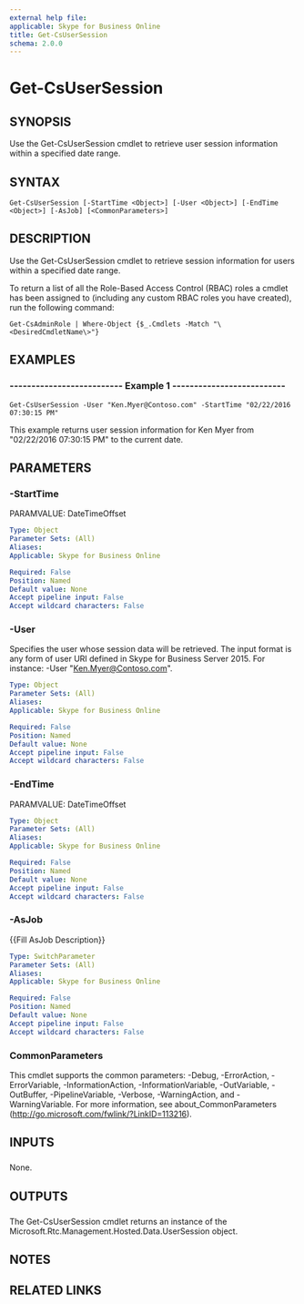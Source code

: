 ```yaml
---
external help file: 
applicable: Skype for Business Online
title: Get-CsUserSession
schema: 2.0.0
---
```


# Get-CsUserSession

## SYNOPSIS
Use the Get-CsUserSession cmdlet to retrieve user session information within a specified date range.

## SYNTAX

```
Get-CsUserSession [-StartTime <Object>] [-User <Object>] [-EndTime <Object>] [-AsJob] [<CommonParameters>]
```

## DESCRIPTION
Use the Get-CsUserSession cmdlet to retrieve session information for users within a specified date range.

To return a list of all the Role-Based Access Control (RBAC) roles a cmdlet has been assigned to (including any custom RBAC roles you have created), run the following command:

`Get-CsAdminRole | Where-Object {$_.Cmdlets -Match "\<DesiredCmdletName\>"}`

## EXAMPLES

### -------------------------- Example 1 -------------------------- 
```
Get-CsUserSession -User "Ken.Myer@Contoso.com" -StartTime "02/22/2016 07:30:15 PM"
```

This example returns user session information for Ken Myer from "02/22/2016 07:30:15 PM" to the current date.

## PARAMETERS

### -StartTime
PARAMVALUE: DateTimeOffset

```yaml
Type: Object
Parameter Sets: (All)
Aliases: 
Applicable: Skype for Business Online

Required: False
Position: Named
Default value: None
Accept pipeline input: False
Accept wildcard characters: False
```

### -User
Specifies the user whose session data will be retrieved.
The input format is any form of user URI defined in Skype for Business Server 2015.
For instance: -User "Ken.Myer@Contoso.com".

```yaml
Type: Object
Parameter Sets: (All)
Aliases: 
Applicable: Skype for Business Online

Required: False
Position: Named
Default value: None
Accept pipeline input: False
Accept wildcard characters: False
```

### -EndTime
PARAMVALUE: DateTimeOffset

```yaml
Type: Object
Parameter Sets: (All)
Aliases: 
Applicable: Skype for Business Online

Required: False
Position: Named
Default value: None
Accept pipeline input: False
Accept wildcard characters: False
```

### -AsJob
{{Fill AsJob Description}}

```yaml
Type: SwitchParameter
Parameter Sets: (All)
Aliases: 
Applicable: Skype for Business Online

Required: False
Position: Named
Default value: None
Accept pipeline input: False
Accept wildcard characters: False
```

### CommonParameters
This cmdlet supports the common parameters: -Debug, -ErrorAction, -ErrorVariable, -InformationAction, -InformationVariable, -OutVariable, -OutBuffer, -PipelineVariable, -Verbose, -WarningAction, and -WarningVariable. For more information, see about_CommonParameters (http://go.microsoft.com/fwlink/?LinkID=113216).

## INPUTS

###  
None.

## OUTPUTS

###  
The Get-CsUserSession cmdlet returns an instance of the Microsoft.Rtc.Management.Hosted.Data.UserSession object.

## NOTES

## RELATED LINKS
